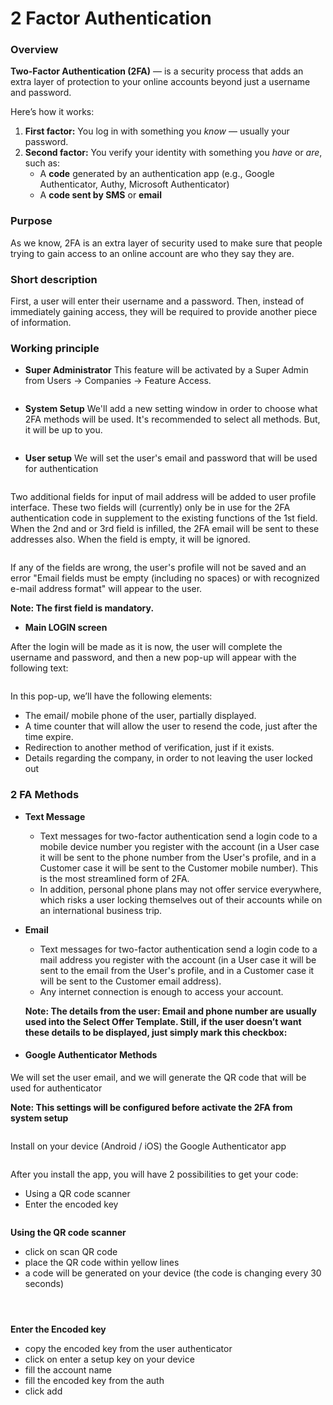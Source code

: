 # 2 Factor Authentication

### Overview <a href="#purpose" id="purpose"></a>

**Two-Factor Authentication (2FA)** — is a security process that adds an extra layer of protection to your online accounts beyond just a username and password.

Here’s how it works:

1. **First factor:** You log in with something you _know_ — usually your password.
2. **Second factor:** You verify your identity with something you _have_ or _are_, such as:
   * A **code** generated by an authentication app (e.g., Google Authenticator, Authy, Microsoft Authenticator)
   * A **code sent by SMS** or **email**

### Purpose <a href="#purpose" id="purpose"></a>

As we know, 2FA is an extra layer of security used to make sure that people trying to gain access to an online account are who they say they are.

### Short description <a href="#short-description" id="short-description"></a>

First, a user will enter their username and a password. Then, instead of immediately gaining access, they will be required to provide another piece of information.

### Working principle <a href="#working-principle" id="working-principle"></a>

* **Super Administrator** This feature will be activated by a Super Admin from Users → Companies → Feature Access.

<figure><img src=".gitbook/assets/image (36) (1) (1).png" alt=""><figcaption></figcaption></figure>

* **System Setup** We'll add a new setting window in order to choose what 2FA methods will be used. It's recommended to select all methods. But, it will be up to you.

<figure><img src=".gitbook/assets/image (37) (1) (1).png" alt=""><figcaption></figcaption></figure>

* **User setup** We will set the user's email and password that will be used for authentication

<figure><img src=".gitbook/assets/image (38) (1).png" alt=""><figcaption></figcaption></figure>

Two additional fields for input of mail address will be added to user profile interface. These two fields will (currently) only be in use for the 2FA authentication code in supplement to the existing functions of the 1st field. When the 2nd and or 3rd field is infilled, the 2FA email will be sent to these addresses also. When the field is empty, it will be ignored.

<figure><img src=".gitbook/assets/image (39) (1).png" alt=""><figcaption></figcaption></figure>

If any of the fields are wrong, the user's profile will not be saved and an error "Email fields must be empty (including no spaces) or with recognized e-mail address format" will appear to the user.

**Note: The first field is mandatory.**

* **Main LOGIN screen**

After the login will be made as it is now, the user will complete the username and password, and then a new pop-up will appear with the following text:

<figure><img src=".gitbook/assets/image (331).png" alt=""><figcaption></figcaption></figure>

In this pop-up, we’ll have the following elements:

* The email/ mobile phone of the user, partially displayed.
* A time counter that will allow the user to resend the code, just after the time expire.
* Redirection to another method of verification, just if it exists.
* Details regarding the company, in order to not leaving the user locked out

### 2 FA Methods <a href="#id-2-fa-methods" id="id-2-fa-methods"></a>

* **Text Message**
  * Text messages for two-factor authentication send a login code to a mobile device number you register with the account (in a User case it will be sent to the phone number from the User's profile, and in a Customer case it will be sent to the Customer mobile number). This is the most streamlined form of 2FA.
  * In addition, personal phone plans may not offer service everywhere, which risks a user locking themselves out of their accounts while on an international business trip.
*   **Email**

    * Text messages for two-factor authentication send a login code to a mail address you register with the account (in a User case it will be sent to the email from the User's profile, and in a Customer case it will be sent to the Customer email address).
    * Any internet connection is enough to access your account.

    **Note: The details from the user: Email and phone number are usually used into the Select Offer Template. Still, if the user doesn’t want these details to be displayed, just simply mark this checkbox:**
* #### Google Authenticator Methods <a href="#google-authenticator-methods" id="google-authenticator-methods"></a>

We will set the user email, and we will generate the QR code that will be used for authenticator

**Note: This settings will be configured before activate the 2FA from system setup**

<figure><img src=".gitbook/assets/image (332).png" alt=""><figcaption></figcaption></figure>

Install on your device (Android / iOS) the Google Authenticator app

<figure><img src=".gitbook/assets/google_auth_app-4a1d08b6de92ad4232cabd39e36247da.png" alt=""><figcaption></figcaption></figure>

After you install the app, you will have 2 possibilities to get your code:

* Using a QR code scanner
* Enter the encoded key

<figure><img src=".gitbook/assets/Untitled (2).png" alt=""><figcaption></figcaption></figure>

**Using the QR code scanner**

* click on scan QR code
* place the QR code within yellow lines
* a code will be generated on your device (the code is changing every 30 seconds)

<figure><img src=".gitbook/assets/scan_qr_code-53844d6e3355bc54805f597977afd73f.png" alt=""><figcaption></figcaption></figure>

<figure><img src=".gitbook/assets/qr_code-4a4f0155062813da3487f4c29cab5372.png" alt=""><figcaption></figcaption></figure>

<figure><img src=".gitbook/assets/google_auth_genarated_code-16b7157a778acd7f80c489a483688cb5.png" alt=""><figcaption></figcaption></figure>

**Enter the Encoded key**

* copy the encoded key from the user authenticator
* click on enter a setup key on your device
* fill the account name
* fill the encoded key from the auth
* click add

<figure><img src=".gitbook/assets/image (333).png" alt=""><figcaption></figcaption></figure>
